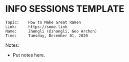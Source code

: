 # INFO SESSIONS TEMPLATE

```
Topic:    How to Make Great Ramen
Link:     https://some.link
Name:     Zhongli (@zhongli, Geo Archon)
Time:     Tuesday, December 01, 2020
```

Notes:

- Put notes here.